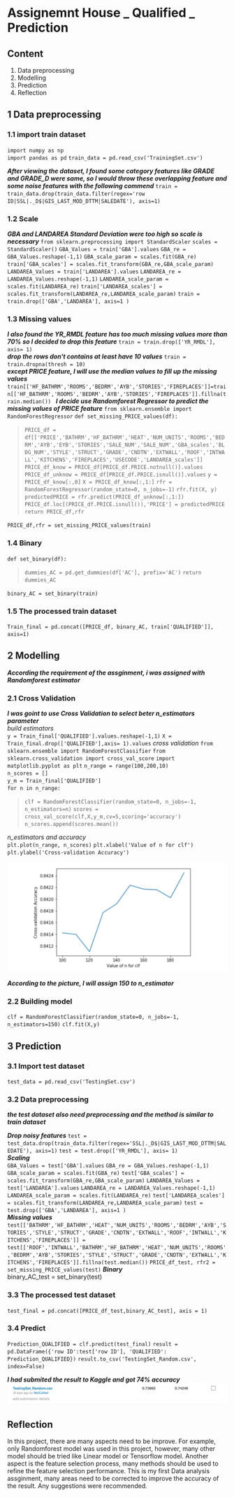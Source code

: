 # Assignemnt House _ Qualified _ Prediction
## Content
1. Data preprocessing
2. Modelling 
3. Prediction
4. Reflection
  
## 1 Data preprocessing
### 1.1 import train dataset
`import numpy as np`  
`import pandas as pd`
`train_data = pd.read_csv('TrainingSet.csv')`

***After viewing the dataset, I found some category features like GRADE and GRADE_D were same, so I would throw these overlapping feature and some noise features with the following commend***
`train = train_data.drop(train_data.filter(regex='row ID|SSL|._D$|GIS_LAST_MOD_DTTM|SALEDATE'), axis=1)`
### 1.2 Scale
***GBA and LANDAREA Standard Deviation were too high so scale is necessary***
`from sklearn.preprocessing import StandardScaler`
`scales = StandardScaler()`
`GBA_Values = train['GBA'].values`
`GBA_re = GBA_Values.reshape(-1,1)`
`GBA_scale_param = scales.fit(GBA_re)`
`train['GBA_scales'] = scales.fit_transform(GBA_re,GBA_scale_param)`
`LANDAREA_Values = train['LANDAREA'].values`
`LANDAREA_re = LANDAREA_Values.reshape(-1,1)`
`LANDAREA_scale_param = scales.fit(LANDAREA_re)`
`train['LANDAREA_scales'] = scales.fit_transform(LANDAREA_re,LANDAREA_scale_param)`
`train = train.drop(['GBA','LANDAREA'], axis=1 )`
### 1.3 Missing values
***I also found the YR_RMDL feature has too much missing values more than 70% so I decided to drop this feature***
`train = train.drop(['YR_RMDL'], axis= 1)`  
***drop the rows don't contains at least have 10 values***
`train = train.dropna(thresh = 10)`  
***except PRICE feature, I will use the median values to fill up the missing values***  
`train[['HF_BATHRM','ROOMS','BEDRM','AYB','STORIES','FIREPLACES']]=train[['HF_BATHRM','ROOMS','BEDRM','AYB','STORIES','FIREPLACES']].fillna(train.median()) `
***I decide use Randomforest Regressor to predict the missing values of PRICE feature***
`from sklearn.ensemble import RandomForestRegressor`
`def set_missing_PRICE_values(df): `
>`PRICE_df = df[['PRICE','BATHRM','HF_BATHRM','HEAT','NUM_UNITS','ROOMS','BEDRM','AYB','EYB','STORIES','SALE_NUM','SALE_NUM','GBA_scales','BLDG_NUM','STYLE','STRUCT','GRADE','CNDTN','EXTWALL','ROOF','INTWALL','KITCHENS','FIREPLACES','USECODE','LANDAREA_scales']]`     
`PRICE_df_know = PRICE_df[PRICE_df.PRICE.notnull()].values`
`PRICE_df_unknow = PRICE_df[PRICE_df.PRICE.isnull()].values`
`y = PRICE_df_know[:,0]`
`X = PRICE_df_know[:,1:]`
`rfr = RandomForestRegressor(random_state=0, n_jobs=-1)`
`rfr.fit(X, y)`
`predictedPRICE = rfr.predict(PRICE_df_unknow[:,1:])`  
`PRICE_df.loc[(PRICE_df.PRICE.isnull()),'PRICE'] = predictedPRICE`
`return PRICE_df,rfr`  

`PRICE_df,rfr = set_missing_PRICE_values(train)`
### 1.4 Binary
`def set_binary(df):`
>`dummies_AC = pd.get_dummies(df['AC'], prefix='AC')`
    `return dummies_AC`
    
`binary_AC = set_binary(train)`	
### 1.5 The processed train dataset
`Train_final = pd.concat([PRICE_df, binary_AC, train['QUALIFIED']], axis=1)`
## 2 Modelling
***According the requirement of the assginment, i was assigned with Randomforest estimator***
### 2.1 Cross Validation
***I was goint to use Cross Validation to select beter n_estimators parameter***  
*build estimators*  
`y = Train_final['QUALIFIED'].values.reshape(-1,1)`
`X = Train_final.drop(['QUALIFIED'],axis= 1).values`
*cross validation*
`from sklearn.ensemble import RandomForestClassifier`
`from sklearn.cross_validation import cross_val_score`
`import matplotlib.pyplot as plt`
`n_range = range(100,200,10)`  
`n_scores = []`  
`y_m = Train_final['QUALIFIED']`  
`for n in n_range:`
>`clf = RandomForestClassifier(random_state=0, n_jobs=-1, n_estimators=n)`
`scores = cross_val_score(clf,X,y_m,cv=5,scoring='accuracy')`
`n_scores.append(scores.mean())`

*n_estimators and accuracy*  
`plt.plot(n_range, n_scores)`
`plt.xlabel('Value of n for clf')`
`plt.ylabel('Cross-validation Accuracy')`

![Alt Image Text](images/accuracy.png "accuracy")

***According to the picture, I will assign 150 to n_estimator*** 
### 2.2 Building model
`clf = RandomForestClassifier(random_state=0, n_jobs=-1, n_estimators=150)`
`clf.fit(X,y)`
## 3 Prediction
### 3.1 Import test dataset	
`test_data = pd.read_csv('TestingSet.csv')`
### 3.2 Data preprocessing
***the test dataset also need preprocessing and the method is similar to train dataset***  

***Drop noisy features***
`test = test_data.drop(train_data.filter(regex='SSL|._D$|GIS_LAST_MOD_DTTM|SALEDATE'), axis=1)`
`test = test.drop(['YR_RMDL'], axis= 1)`  
***Scaling***  
`GBA_Values = test['GBA'].values`
`GBA_re = GBA_Values.reshape(-1,1)`
`GBA_scale_param = scales.fit(GBA_re)`
`test['GBA_scales'] = scales.fit_transform(GBA_re,GBA_scale_param)`
`LANDAREA_Values = test['LANDAREA'].values`
`LANDAREA_re = LANDAREA_Values.reshape(-1,1)`
`LANDAREA_scale_param = scales.fit(LANDAREA_re)`
`test['LANDAREA_scales'] = scales.fit_transform(LANDAREA_re,LANDAREA_scale_param)`
`test = test.drop(['GBA','LANDAREA'], axis=1 )`  
***Missing values***
`test[['BATHRM','HF_BATHRM','HEAT','NUM_UNITS','ROOMS','BEDRM','AYB','STORIES','STYLE','STRUCT','GRADE','CNDTN','EXTWALL','ROOF','INTWALL','KITCHENS','FIREPLACES']] = test[['ROOF','INTWALL','BATHRM','HF_BATHRM','HEAT','NUM_UNITS','ROOMS','BEDRM','AYB','STORIES','STYLE','STRUCT','GRADE','CNDTN','EXTWALL','KITCHENS','FIREPLACES']].fillna(test.median())`
`PRICE_df_test, rfr2 = set_missing_PRICE_values(test)`
***Binary***  
binary_AC_test = set_binary(test)
### 3.3 The processed test dataset
`test_final = pd.concat([PRICE_df_test,binary_AC_test], axis = 1)`
### 3.4 Predict
`Prediction_QUALIFIED = clf.predict(test_final)`
`result = pd.DataFrame({'row ID':test['row ID'], 'QUALIFIED': Prediction_QUALIFIED})`
`result.to_csv('TestingSet_Random.csv', index=False)`

***I had submited the result to Kaggle and got 74% accuracy***
![Alt Image Text](images/score.png "score")
## Reflection
In this project, there are many aspects need to be improve. For example, only Randomforest model was used in this project, however, many other model should be tried like Linear model or Tensorflow model. Another aspect is the feature selection process, many methods should be used to refine the feature selection performance. This is my first Data analysis assginment, many areas need to be corrected to improve the accuracy of the result. Any suggestions were recommended.